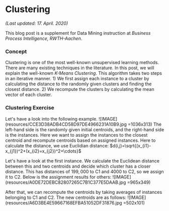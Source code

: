# Clustering
*(Last updated: 17. April. 2020)*

This blog post is a supplement for Data Mining instruction at *Business Process Intelligence, RWTH-Aachen*.

### Concept
Clustering is one of the most well-known unsupervised learning methods. There are many existing techniques in the literature. In this post, we will explain the well-known _K-Means Clustering_. This algorithm takes two steps in an iterative manner. 1) We first assign each instance to a cluster by calculating the distance to the randomly given clusters and finding the closest distance. 2) We recompute the clusters by calculating the mean vector of each cluster.

### Clustering Exercise

Let's have a look into the following example.
![IMAGE](resources/CCE3D38ADB4CD58D97DE4966231A10B9.jpg =1036x313)
The left-hand side is the randomly given initial centroids, and the right-hand side is the instances. Here we want to assign the instances to the closest centroid and recompute centroids based on assigned instances. Here to calculate the distance, we use Euclidian distance: $d(i,j)=\sqrt{(x_{i1}-x_{j1})^2+(x_{i2}=x_{j2})^2+\cdots}$

Let's have a look at the first instance. We calculate the Euclidean distance between this and two centroids and decide which cluster has a closer distance. This has distances of $199,000$ to C1 and $4000$ to C2, so we assign it to C2. Below is the assignment results for others:
![IMAGE](resources/A0DE72DEBC82807265C7B1C377E5DAAB.jpg =965x349)

After that, we can recompute the centroids by taking averages of instances belonging to C1 and C2. The new centroids are as follows:
![IMAGE](resources/A6D3BE4E59667168EFBA51052DF31876.jpg =502x101)
